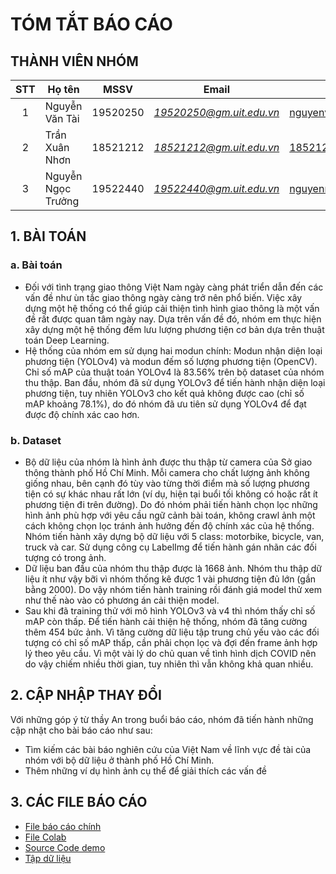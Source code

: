 # TÓM TẮT BÁO CÁO
## THÀNH VIÊN NHÓM
| STT | Họ tên | MSSV | Email | Github |Lớp|
| :---: | --- | --- | --- | --- |---|
| 1 | Nguyễn Văn Tài | 19520250 | *19520250@gm.uit.edu.vn* | [nguyenvantai](https://github.com/nguyenvantai102) |CS114.L21.KHCL|
| 2 | Trần Xuân Nhơn | 18521212 | *18521212@gm.uit.edu.vn* | [18521212](https://github.com/18521212)|CS114.L21.KHCL|
| 3 | Nguyễn Ngọc Trưởng | 19522440 | *19522440@gm.uit.edu.vn* |[nguyenngoctruong2k1](https://github.com/nguyenngoctruong)|CS114.L22.KHCL|

## 1.	BÀI TOÁN
### a. Bài toán
- Đối với tình trạng giao thông Việt Nam ngày càng phát triển dẫn đến các vấn đề như ùn tắc giao thông ngày càng trở nên phổ biến. Việc xây dựng một hệ thống có thể giúp cải thiện tình hình giao thông là một vấn đề rất được quan tâm ngày nay. Dựa trên vấn đề đó, nhóm em thực hiện xây dựng một hệ thống đếm lưu lượng phương tiện cơ bản dựa trên thuật toán Deep Learning. 
- Hệ thống của nhóm em sử dụng hai modun chính: Modun nhận diện loại phương tiện (YOLOv4) và modun đếm số lượng phương tiện (OpenCV). Chỉ số mAP của thuật toán YOLOv4 là 83.56% trên bộ dataset của nhóm thu thập. Ban đầu, nhóm đã sử dụng YOLOv3 để tiến hành nhận diện loại phương tiện, tuy nhiên YOLOv3 cho kết quả không được cao (chỉ số mAP khoảng 78.1%), do đó nhóm đã ưu tiên sử dụng YOLOv4 để đạt được độ chính xác cao hơn.
### b. Dataset
- Bộ dữ liệu của nhóm là hình ảnh được thu thập từ camera của Sở giao thông thành phố Hồ Chí Minh. Mỗi camera cho chất lượng ảnh không giống nhau, bên cạnh đó tùy vào từng thời điểm mà số lượng phương tiện có sự khác nhau rất lớn (ví dụ, hiện tại buổi tối không có hoặc rất ít phương tiện đi trên đường). Do đó nhóm phải tiến hành chọn lọc những hình ảnh phù hợp với yêu cầu ngữ cảnh bài toán, không crawl ảnh một cách không chọn lọc tránh ảnh hưởng đến độ chính xác của hệ thống. Nhóm tiến hành xây dựng bộ dữ liệu với 5 class: motorbike, bicycle, van, truck và car. Sử dụng công cụ LabelImg để tiến hành gán nhãn các đối tượng có trong ảnh.
- Dữ liệu ban đầu của nhóm thu thập được là 1668 ảnh. Nhóm thu thập dữ liệu ít như vậy bỡi vì nhóm thống kê được 1 vài phương tiện đủ lớn (gần bằng 2000). Do vậy nhóm tiến hành training rồi đánh giá model thử xem như thế nào vào có phương án cải thiện model.
- Sau khi đã training thử với mô hình YOLOv3 và v4 thì nhóm thấy chỉ số mAP còn thấp. Để tiến hành cải thiện hệ thống, nhóm đã tăng cường thêm 454 bức ảnh.
  Vì tăng cường dữ liệu tập trung chủ yếu vào các đối tượng có chỉ số mAP thấp, cần phải chọn lọc và đợi đến frame ảnh hợp lý theo yêu cầu. Vì một vài lý do chủ quan về tình hình dịch COVID nên do vậy chiếm nhiều thời gian, tuy nhiên thì vẫn không khả quan nhiều.
## 2.	CẬP NHẬP THAY ĐỔI
Với những góp ý từ thầy An trong buổi báo cáo, nhóm đã tiến hành những cập nhật cho bài báo cáo như sau:
- Tìm kiếm các bài báo nghiên cứu của Việt Nam về lĩnh vực đề tài của nhóm với bộ dữ liệu ở thành phố Hồ Chí Minh.
- Thêm những ví dụ hình ảnh cụ thể để giải thích các vấn đề
## 3. CÁC FILE BÁO CÁO
- [File báo cáo chính](https://github.com/nguyenvantai102/CS114.L21.KHCL/blob/main/FinalProject/File%20B%C3%A1o%20C%C3%A1o.pdf)
- [File Colab](https://github.com/nguyenvantai102/CS114.L21.KHCL/blob/main/FinalProject/FinalProject_(B%E1%BA%A3n_%C4%91%E1%BA%A7y_%C4%91%E1%BB%A7).ipynb)
- [Source Code demo](https://github.com/nguyenvantai102/CS114.L21.KHCL/blob/main/FinalProject/DemoApplication.py)
- [Tập dữ liệu](https://github.com/nguyenvantai102/CS114.L21.KHCL/tree/main/FinalProject/Dataset)
